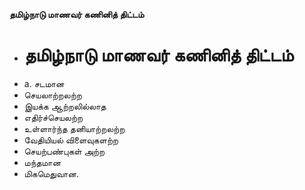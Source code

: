 **தமிழ்நாடு மாணவர் கணினித் திட்டம்**
- # தமிழ்நாடு மாணவர் கணினித் திட்டம்
- a. சடமான
- செயலாற்றலற்ற
- இயக்க ஆற்றலில்லாத
- எதிர்ச்செயலற்ற
- உள்ளார்ந்த தனியாற்றலற்ற
- வேதியியல் விளைவுகளற்ற
- செயற்பண்புகள் அற்ற
- மந்தமான
- மிகமெதுவான.

